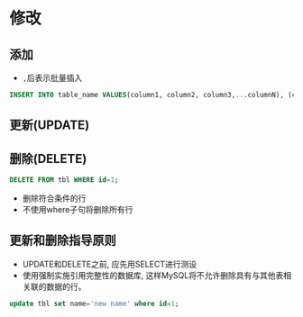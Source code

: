 # 修改

## 添加

- `,`后表示批量插入

```sql
INSERT INTO table_name VALUES(column1, column2, column3,...columnN), (column1, column2, column3,...columnN), ...;
```

## 更新(UPDATE)

## 删除(DELETE)

```sql
DELETE FROM tbl WHERE id=1;
```
- 删除符合条件的行
- 不使用where子句将删除所有行

## 更新和删除指导原则

- UPDATE和DELETE之前, 应先用SELECT进行测设
- 使用强制实施引用完整性的数据库, 这样MySQL将不允许删除具有与其他表相关联的数据的行。

```sql
update tbl set name='new name' where id=1;
```